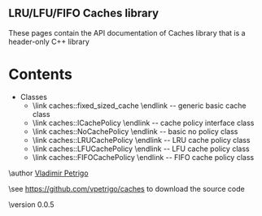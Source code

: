 LRU/LFU/FIFO Caches library
---------------------------

These pages contain the API documentation of Caches library that is a header-only C++ library

# Contents

- Classes
  - \link caches::fixed_sized_cache \endlink -- generic basic cache class
  - \link caches::ICachePolicy \endlink -- cache policy interface class
  - \link caches::NoCachePolicy \endlink -- basic no policy class
  - \link caches::LRUCachePolicy \endlink -- LRU cache policy class
  - \link caches::LFUCachePolicy \endlink -- LFU cache policy class
  - \link caches::FIFOCachePolicy \endlink -- FIFO cache policy class

\author [Vladimir Petrigo](https://rs-stuff.dev/about/)

\see https://github.com/vpetrigo/caches to download the source code

\version 0.0.5
